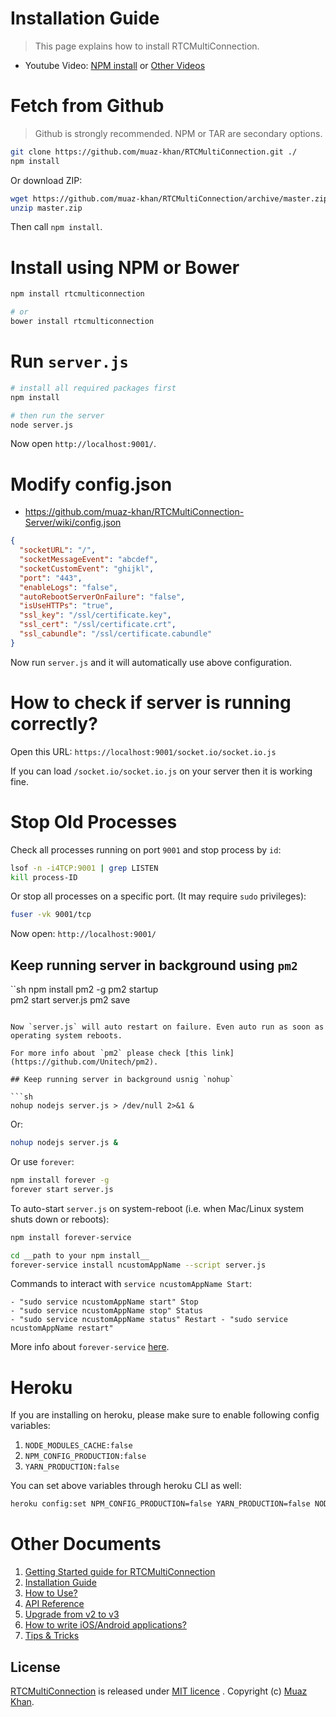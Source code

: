 # Installation Guide

> This page explains how to install RTCMultiConnection.

* Youtube Video: [NPM install](https://www.youtube.com/watch?v=EtsiYEW_T8Y) or [Other Videos](https://www.youtube.com/watch?v=EtsiYEW_T8Y&list=PLPRQUXAnRydKdyun-vjKPMrySoow2N4tl)

# Fetch from Github

> Github is strongly recommended. NPM or TAR are secondary options.

```sh
git clone https://github.com/muaz-khan/RTCMultiConnection.git ./
npm install
```

Or download ZIP:

```sh
wget https://github.com/muaz-khan/RTCMultiConnection/archive/master.zip
unzip master.zip
```

Then call `npm install`.


# Install using NPM or Bower


```sh
npm install rtcmulticonnection

# or
bower install rtcmulticonnection
```

# Run `server.js`

```sh
# install all required packages first
npm install

# then run the server
node server.js
```

Now open `http://localhost:9001/`.

# Modify config.json

* https://github.com/muaz-khan/RTCMultiConnection-Server/wiki/config.json

```json
{
  "socketURL": "/",
  "socketMessageEvent": "abcdef",
  "socketCustomEvent": "ghijkl",
  "port": "443",
  "enableLogs": "false",
  "autoRebootServerOnFailure": "false",
  "isUseHTTPs": "true",
  "ssl_key": "/ssl/certificate.key",
  "ssl_cert": "/ssl/certificate.crt",
  "ssl_cabundle": "/ssl/certificate.cabundle"
}
```

Now run `server.js` and it will automatically use above configuration.

# How to check if server is running correctly?

Open this URL: `https://localhost:9001/socket.io/socket.io.js`

If you can load `/socket.io/socket.io.js` on your server then it is working fine.

# Stop Old Processes

Check all processes running on port `9001` and stop process by `id`:

```sh
lsof -n -i4TCP:9001 | grep LISTEN
kill process-ID
```

Or stop all processes on a specific port. (It may require `sudo` privileges):

```sh
fuser -vk 9001/tcp
```

Now open: `http://localhost:9001/`

## Keep running server in background using `pm2`

``sh
npm install pm2 -g
pm2 startup  
pm2 start server.js
pm2 save
```

Now `server.js` will auto restart on failure. Even auto run as soon as operating system reboots.

For more info about `pm2` please check [this link](https://github.com/Unitech/pm2).

## Keep running server in background usnig `nohup`

```sh
nohup nodejs server.js > /dev/null 2>&1 &
```

Or:

```sh
nohup nodejs server.js &
```

Or use `forever`:

```sh
npm install forever -g
forever start server.js
```

To auto-start `server.js` on system-reboot (i.e. when Mac/Linux system shuts down or reboots):

```sh
npm install forever-service

cd __path to your npm install__
forever-service install ncustomAppName --script server.js
```

Commands to interact with `service ncustomAppName Start`:

```
- "sudo service ncustomAppName start" Stop
- "sudo service ncustomAppName stop" Status
- "sudo service ncustomAppName status" Restart - "sudo service ncustomAppName restart"
```

More info about `forever-service` [here](http://stackoverflow.com/a/36027516/552182).

# Heroku

If you are installing on heroku, please make sure to enable following config variables:

1. `NODE_MODULES_CACHE:false`
2. `NPM_CONFIG_PRODUCTION:false`
3. `YARN_PRODUCTION:false`

You can set above variables through heroku CLI as well:

```sh
heroku config:set NPM_CONFIG_PRODUCTION=false YARN_PRODUCTION=false NODE_MODULES_CACHE=false
```

# Other Documents

1. [Getting Started guide for RTCMultiConnection](https://github.com/muaz-khan/RTCMultiConnection/tree/master/docs/getting-started.md)
2. [Installation Guide](https://github.com/muaz-khan/RTCMultiConnection/tree/master/docs/installation-guide.md)
3. [How to Use?](https://github.com/muaz-khan/RTCMultiConnection/tree/master/docs/how-to-use.md)
4. [API Reference](https://github.com/muaz-khan/RTCMultiConnection/tree/master/docs/api.md)
5. [Upgrade from v2 to v3](https://github.com/muaz-khan/RTCMultiConnection/tree/master/docs/upgrade.md)
6. [How to write iOS/Android applications?](https://github.com/muaz-khan/RTCMultiConnection/tree/master/docs/ios-android.md)
7. [Tips & Tricks](https://github.com/muaz-khan/RTCMultiConnection/blob/master/docs/tips-tricks.md)

## License

[RTCMultiConnection](https://github.com/muaz-khan/RTCMultiConnection) is released under [MIT licence](https://github.com/muaz-khan/RTCMultiConnection/blob/master/LICENSE.md) . Copyright (c) [Muaz Khan](https://MuazKhan.com/).